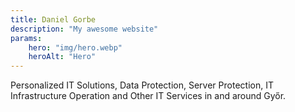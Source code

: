 ```yaml
---
title: Daniel Gorbe
description: "My awesome website"
params:
    hero: "img/hero.webp"
    heroAlt: "Hero"
---
```

Personalized IT Solutions, Data Protection, Server Protection, IT Infrastructure Operation and Other IT Services in and around Győr.

<!-- System administrator service and Cybersecurity for small and medium-sized businesses in and around Győr. -->

<!-- Providing System Administration and Cybersecurity services for small and medium-sized companies.

System Administrator, Ethical Hacker, Go Developer

Customized and Cost-Effective System Administrator Service for your business in Győr and its surroundings.

Providing IT System Administrator services for small and medium-sized enterprises.

Informatics & System Administrator Services.

IT system operation and system administrator services for small and medium-sized businesses operating in Győr and its catchment area, as well as organizations and municipalities.

Providing comprehensive and company-customizable IT services, well-functioning and cost-effective IT background.

System administrator service, system operation for small and medium-sized companies in and around Győr.

Secure and Efficient IT solutions tailored to your needs for small and medium-sized businesses. -->